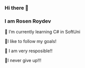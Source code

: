 ### Hi there 👋

### I am Rosen Roydev

🌱 I’m currently learning C# in SoftUni 

🤘I like tо follow my goals!

🫡 I am very resposible!!

💪I  never give up!!! 


<!--
**RosenRoydev/RosenRoydev** is a ✨ _special_ ✨ repository because its `README.md` (this file) appears on your GitHub profile.

Here are some ideas to get you started:

- 🔭 I’m currently working on ...
- 🌱 I’m currently learning ...
- 👯 I’m looking to collaborate on ...
- 🤔 I’m looking for help with ...
- 💬 Ask me about ...
- 📫 How to reach me: ...
- 😄 Pronouns: ...
- ⚡ Fun fact: ...
-->
